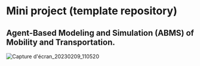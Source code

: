 # Mini project (template repository)
## Agent-Based Modeling and Simulation (ABMS) of Mobility and Transportation.

![Capture d'écran_20230209_110520](https://user-images.githubusercontent.com/125551089/219333028-8eac3f29-1262-4c3e-bb86-b9a6b75d7159.png)
